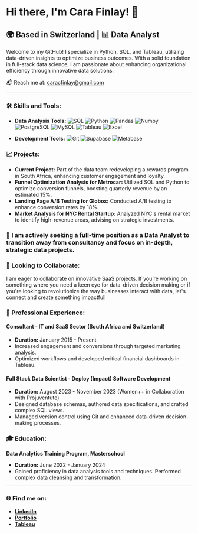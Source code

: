 # Hi there, I'm Cara Finlay! 👋

## 🌍 Based in Switzerland | 📊 Data Analyst

Welcome to my GitHub! I specialize in Python, SQL, and Tableau, utilizing data-driven insights to optimize business outcomes. With a solid foundation in full-stack data science, I am passionate about enhancing organizational efficiency through innovative data solutions.

📬 Reach me at: [caracfinlay@gmail.com](mailto:caracfinlay@gmail.com)

---

### 🛠️ Skills and Tools:

- **Data Analysis Tools:**
  ![SQL](https://img.shields.io/badge/SQL-4479A1.svg?style=for-the-badge&logo=MySQL&logoColor=white)
  ![Python](https://img.shields.io/badge/Python-3776AB.svg?style=for-the-badge&logo=python&logoColor=white)
  ![Pandas](https://img.shields.io/badge/Pandas-%23150458.svg?style=for-the-badge&logo=pandas&logoColor=white)
  ![Numpy](https://img.shields.io/badge/Numpy-%23013243.svg?style=for-the-badge&logo=numpy&logoColor=white)
  ![PostgreSQL](https://img.shields.io/badge/PostgreSQL-316192.svg?style=for-the-badge&logo=postgresql&logoColor=white)
  ![MySQL](https://img.shields.io/badge/MySQL-00000F.svg?style=for-the-badge&logo=mysql&logoColor=white)
  ![Tableau](https://img.shields.io/badge/Tableau-E97627.svg?style=for-the-badge&logo=Tableau&logoColor=white)
  ![Excel](https://img.shields.io/badge/Excel-217346.svg?style=for-the-badge&logo=microsoftexcel&logoColor=white)

- **Development Tools:**
  ![Git](https://img.shields.io/badge/git-%23F05033.svg?style=for-the-badge&logo=git&logoColor=white)
  ![Supabase](https://img.shields.io/badge/Supabase-3ECF8E.svg?style=for-the-badge&logo=supabase&logoColor=white)
  ![Metabase](https://img.shields.io/badge/Metabase-509EE3.svg?style=for-the-badge&logo=metabase&logoColor=white)


### 📈 Projects:
- **Current Project:** Part of the data team redeveloping a rewards program in South Africa, enhancing customer engagement and loyalty.
- **Funnel Optimization Analysis for Metrocar:** Utilized SQL and Python to optimize conversion funnels, boosting quarterly revenue by an estimated 15%.
- **Landing Page A/B Testing for Globox:** Conducted A/B testing to enhance conversion rates by 18%.
- **Market Analysis for NYC Rental Startup:** Analyzed NYC's rental market to identify high-revenue areas, advising on strategic investments.

### 📢 I am actively seeking a full-time position as a Data Analyst to transition away from consultancy and focus on in-depth, strategic data projects.

### 🤝 Looking to Collaborate:
I am eager to collaborate on innovative SaaS projects. If you’re working on something where you need a keen eye for data-driven decision making or if you're looking to revolutionize the way businesses interact with data, let's connect and create something impactful!

### 💼 Professional Experience:
#### Consultant - IT and SaaS Sector (South Africa and Switzerland)
- **Duration:** January 2015 - Present
- Increased engagement and conversions through targeted marketing analysis.
- Optimized workflows and developed critical financial dashboards in Tableau.

#### Full Stack Data Scientist - Deploy (Impact) Software Development
- **Duration:** August 2023 - November 2023 (Women++ in Collaboration with Projuventute)
- Designed database schemas, authored data specifications, and crafted complex SQL views.
- Managed version control using Git and enhanced data-driven decision-making processes.

### 🎓 Education:
**Data Analytics Training Program, Masterschool**
- **Duration:** June 2022 - January 2024
- Gained proficiency in data analysis tools and techniques. Performed complex data cleansing and transformation.

---

### 🌐 Find me on:
- **[LinkedIn](#https://www.linkedin.com/in/caracfinlay/)**
- **[Portfolio](#https://caracfinlay.github.io)**
- **[Tableau](#https://public.tableau.com/app/profile/cara.finlay/vizzes)**

